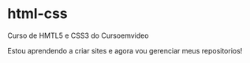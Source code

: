 # html-css
 Curso de HMTL5 e CSS3 do Cursoemvideo

 Estou aprendendo a criar sites e agora vou gerenciar meus repositorios!

